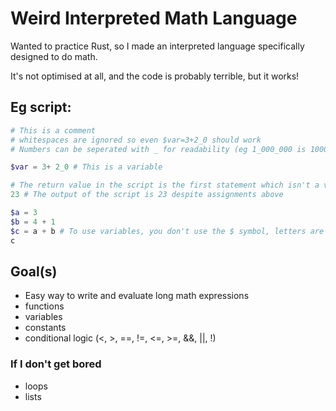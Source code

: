 # Weird Interpreted Math Language
Wanted to practice Rust, so I made an interpreted language specifically designed to do math.

It's not optimised at all, and the code is probably terrible, but it works!

## Eg script:

```php
# This is a comment
# whitespaces are ignored so even $var=3+2_0 should work
# Numbers can be seperated with _ for readability (eg 1_000_000 is 1000000)

$var = 3+ 2_0 # This is a variable

# The return value in the script is the first statement which isn't a variable / function assignment
23 # The output of the script is 23 despite assignments above
```

```php
$a = 3
$b = 4 + 1
$c = a + b # To use variables, you don't use the $ symbol, letters are syntax / variables
c
```

## Goal(s)
- Easy way to write and evaluate long math expressions
- functions
- variables
- constants
- conditional logic (<, >, ==, !=, <=, >=, &&, ||, !)

### If I don't get bored
- loops
- lists
